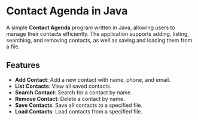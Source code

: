 # Contact Agenda in Java

A simple **Contact Agenda** program written in Java, allowing users to manage their contacts efficiently. The application supports adding, listing, searching, and removing contacts, as well as saving and loading them from a file.

## Features

- **Add Contact**: Add a new contact with name, phone, and email.
- **List Contacts**: View all saved contacts.
- **Search Contact**: Search for a contact by name.
- **Remove Contact**: Delete a contact by name.
- **Save Contacts**: Save all contacts to a specified file.
- **Load Contacts**: Load contacts from a specified file.
